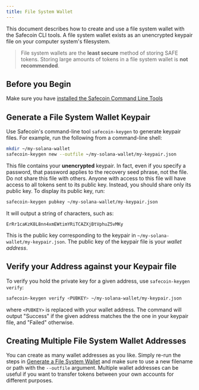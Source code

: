 ```yaml
---
title: File System Wallet
---
```


This document describes how to create and use a file system wallet with the
Safecoin CLI tools. A file system wallet exists as an unencrypted keypair file
on your computer system's filesystem.

> File system wallets are the **least secure** method of storing SAFE tokens. Storing large amounts of tokens in a file system wallet is **not recommended**.

## Before you Begin

Make sure you have
[installed the Safecoin Command Line Tools](../cli/install-solana-cli-tools.md)

## Generate a File System Wallet Keypair

Use Safecoin's command-line tool `safecoin-keygen` to generate keypair files. For
example, run the following from a command-line shell:

```bash
mkdir ~/my-solana-wallet
safecoin-keygen new --outfile ~/my-solana-wallet/my-keypair.json
```

This file contains your **unencrypted** keypair. In fact, even if you specify
a password, that password applies to the recovery seed phrase, not the file. Do
not share this file with others. Anyone with access to this file will have access
to all tokens sent to its public key. Instead, you should share only its public
key. To display its public key, run:

```bash
safecoin-keygen pubkey ~/my-solana-wallet/my-keypair.json
```

It will output a string of characters, such as:

```text
ErRr1caKzK8L8nn4xmEWtimYRiTCAZXjBtVphuZ5vMKy
```

This is the public key corresponding to the keypair in
`~/my-solana-wallet/my-keypair.json`. The public key of the keypair file is
your _wallet address_.

## Verify your Address against your Keypair file

To verify you hold the private key for a given address, use
`safecoin-keygen verify`:

```bash
safecoin-keygen verify <PUBKEY> ~/my-solana-wallet/my-keypair.json
```

where `<PUBKEY>` is replaced with your wallet address.
The command will output "Success" if the given address matches the
the one in your keypair file, and "Failed" otherwise.

## Creating Multiple File System Wallet Addresses

You can create as many wallet addresses as you like. Simply re-run the
steps in [Generate a File System Wallet](#generate-a-file-system-wallet-keypair)
and make sure to use a new filename or path with the `--outfile` argument.
Multiple wallet addresses can be useful if you want to transfer tokens between
your own accounts for different purposes.
